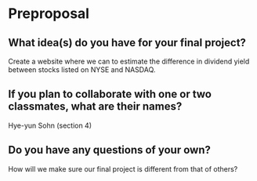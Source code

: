 # Preproposal

## What idea(s) do you have for your final project?
Create a website where we can to estimate the difference in dividend yield between stocks listed on NYSE and NASDAQ.

## If you plan to collaborate with one or two classmates, what are their names?
Hye-yun Sohn (section 4)


## Do you have any questions of your own?
How will we make sure our final project is different from that of others?
